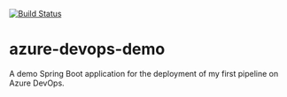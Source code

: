 [![Build Status](https://dev.azure.com/gabrielelibianchi/second%20pipeline/_apis/build/status/Sibboard.pipelines-java?branchName=master)](https://dev.azure.com/gabrielelibianchi/second%20pipeline/_build/latest?definitionId=3&branchName=master)
# azure-devops-demo

A demo Spring Boot application for the deployment of my first pipeline on Azure DevOps.
